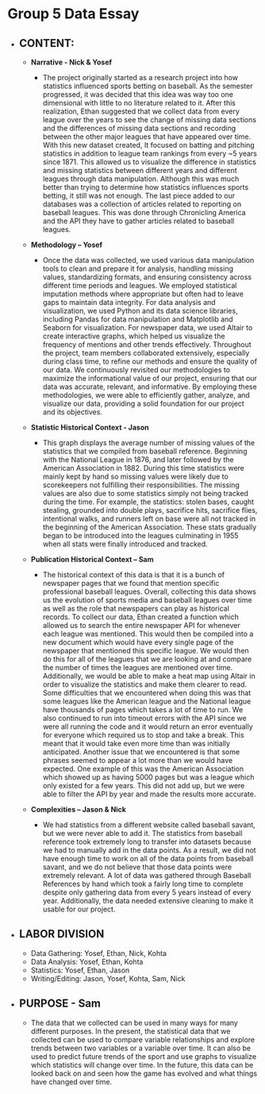 # Group 5 Data Essay

- ## CONTENT: 
  - **Narrative - Nick & Yosef**
    - The project originally started as a research project into how statistics influenced sports betting on baseball. As the semester progressed, it was decided that this idea was way too one dimensional with little to no literature related to it. After this realization, Ethan suggested that we collect data from every league over the years to see the change of missing data sections and the differences of missing data sections and recording between the other major leagues that have appeared over time. With this new dataset created, It focused on batting and pitching statistics in addition to league team rankings from every ~5 years since 1871. This allowed us to visualize the difference in statistics and missing statistics between different years and different leagues through data manipulation. Although this was much better than trying to determine how statistics influences sports betting, it still was not enough. The last piece added to our databases was a collection of articles related to reporting on baseball leagues. This was done through Chronicling America and the API they have to gather articles related to baseball leagues.

  - **Methodology – Yosef**
    - Once the data was collected, we used various data manipulation tools to clean and prepare it for analysis, handling missing values, standardizing formats, and ensuring consistency across different time periods and leagues. We employed statistical imputation methods where appropriate but often had to leave gaps to maintain data integrity. For data analysis and visualization, we used Python and its data science libraries, including Pandas for data manipulation and Matplotlib and Seaborn for visualization. For newspaper data, we used Altair to create interactive graphs, which helped us visualize the frequency of mentions and other trends effectively. Throughout the project, team members collaborated extensively, especially during class time, to refine our methods and ensure the quality of our data. We continuously revisited our methodologies to maximize the informational value of our project, ensuring that our data was accurate, relevant, and informative. By employing these methodologies, we were able to efficiently gather, analyze, and visualize our data, providing a solid foundation for our project and its objectives.

  - **Statistic Historical Context - Jason**
    - This graph displays the average number of missing values of the statistics that we compiled from baseball reference. Beginning with the National League in 1876, and later followed by the American Association in 1882. During this time statistics were mainly kept by hand so missing values were likely due to scorekeepers not fulfilling their responsibilities. The missing values are also due to some statistics simply not being tracked during the time. For example, the statistics: stolen bases, caught stealing, grounded into double plays, sacrifice hits, sacrifice flies, intentional walks, and runners left on base were all not tracked in the beginning of the American Association. These stats gradually began to be introduced into the leagues culminating in 1955 when all stats were finally introduced and tracked.

  - **Publication Historical Context – Sam**
    - The historical context of this data is that it is a bunch of newspaper pages that we found that mention specific professional baseball leagues. Overall, collecting this data shows us the evolution of sports media and baseball leagues over time as well as the role that newspapers can play as historical records. To collect our data, Ethan created a function which allowed us to search the entire newspaper API for whenever each league was mentioned. This would then be compiled into a new document which would have every single page of the newspaper that mentioned this specific league. We would then do this for all of the leagues that we are looking at and compare the number of times the leagues are mentioned over time. Additionally, we would be able to make a heat map using Altair in order to visualize the statistics and make them clearer to read. Some difficulties that we encountered when doing this was that some leagues like the American league and the National league have thousands of pages which takes a lot of time to run. We also continued to run into timeout errors with the API since we were all running the code and it would return an error eventually for everyone which required us to stop and take a break. This meant that it would take even more time than was initially anticipated. Another issue that we encountered is that some phrases seemed to appear a lot more than we would have expected. One example of this was the American Association which showed up as having 5000 pages but was a league which only existed for a few years. This did not add up, but we were able to filter the API by year and made the results more accurate.

  - **Complexities – Jason & Nick**
    - We had statistics from a different website called baseball savant, but we were never able to add it. The statistics from baseball reference took extremely long to transfer into datasets because we had to manually add in the data points. As a result, we did not have enough time to work on all of the data points from baseball savant, and we do not believe that those data points were extremely relevant. A lot of data was gathered through Baseball References by hand which took a fairly long time to complete despite only gathering data from every 5 years instead of every year. Additionally, the data needed extensive cleaning to make it usable for our project.

- ## LABOR DIVISION
  - Data Gathering: Yosef, Ethan, Nick, Kohta
  - Data Analysis: Yosef, Ethan, Kohta
  - Statistics: Yosef, Ethan, Jason
  - Writing/Editing: Jason, Yosef, Kohta, Sam, Nick


- ## PURPOSE - Sam
  - The data that we collected can be used in many ways for many different purposes. In the present, the statistical data that we collected can be used to compare variable relationships and explore trends between two variables or a variable over time. It can also be used to predict future trends of the sport and use graphs to visualize which statistics will change over time. In the future, this data can be looked back on and seen how the game has evolved and what things have changed over time.